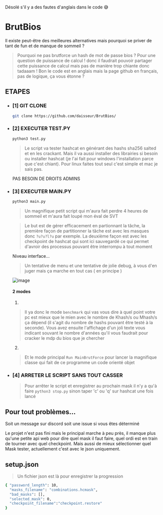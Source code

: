 Désolé s'il y a des fautes d'anglais dans le code 😅
# BrutBios
Il existe peut-être des meilleures alternatives mais pourquoi se priver de tant de fun et de manque de sommeil ?

> Pourquoi ne pas brutforce un hash de mot de passe bios ? Pour une question de puissance de calcul ! donc il faudrait pouvoir partager cette puissance de calcul mais pas de manière trop chiante donc tadaaam !
> Bon le code est en anglais mais la page github en français, pas de logique, ça vous étonne ?

## ETAPES
- ### [1] GIT CLONE
  ```sh
  git clone https://github.com/daisseur/BrutBios/
  ```
- ### [2] EXECUTER TEST.PY
  ```sh
  python3 test.py
  ```
  > Le script va tester hashcat en générant des hashs sha256 salted et en les crackant. Mais il va aussi installer des librairies si besoin ou installer hashcat (je l'ai fait pour windows l'installation parce que c'est chiant). Pour linux faites tout seul c'est simple et mac je sais pas.
  
   PAS BESOIN DE DROITS ADMINS
- ### [3] EXECUTER MAIN.PY
    ```sh
  python3 main.py
  ```
  > Un magnifique petit script qui m'aura fait perdre 4 heures de sommeil et m'aura fait loupé mon éval de SVT
  
  > Le but est de gérer efficacement en partionnant la tâche, la première façon de partitionner la tâche est avec les masques donc `?u?u?l?u` par exemple. La deuxième façon est avec les checkpoint de hashcat qui sont ici sauvegardé ce qui permet d'avroir des processus pouvant être interrompu à tout moment

  Niveau interface...
  > Un tentative de menu et une tentative de jolie debug, à vous d'en juger mais ça marche en tout cas ( en principe )
  
  ![image](https://github.com/daisseur/BrutBios/assets/100715068/05aae33e-419a-41b5-a565-efd53f1677d0)
  #### 2 modes
  1)
  > Il ya donc le mode `benchmark` qui vas vous dire à quel point votre pc est mieux que le mien avec le nombre de Khash/s ou Mhash/s ça dépend (il s'agit du nombre de hashs pouvant être testé à la seconde). Vous avez ensuite l'affichage d'un joli texte vous indicant souvant le nombre d'années qu'il vous faudrait pour cracker le mdp du bios que je chercher
  
  2)
  > Et le mode principal `Run MainBrutForce` pour lancer la magnifique classe qui fait de ce programme un code orienté objet
- ### [4] ARRETER LE SCRIPT SANS TOUT CASSER
  > Pour arrêter le script et enregistrer au prochain mask il n'y a qu'à faire `python3 stop.py` sinon taper 'c' ou 'q' sur hashcat une fois lancé
  
## Pour tout problèmes...
 Soit un message sur discord soit une issue si vous êtes déterminé

 Le projet n'est pas fini mais le principal marche à peu près, il manque plus qu'une petite api web pour dire quel mask il faut faire, quel ordi est en train de tourner avec quel checkpoint. Mais aussi de mieux sélectionner quel Mask tester, actuellement c'est avec le json uniquement.

## setup.json
> Un fichier json est là pour enregistrer la progression

```sh
{ "password_length": 10,
  "masks_filename": "combinations.hcmask",
  "bad_masks": [],
  "selected_mask": 0,
  "checkpoint_filename":"checkpoint.restore"
}
```